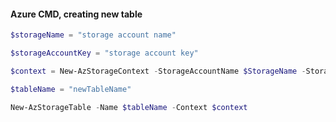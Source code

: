 #### Azure CMD, creating new table
```powershell
$storageName = "storage account name"

$storageAccountKey = "storage account key"

$context = New-AzStorageContext -StorageAccountName $StorageName -StorageAccountKey $storageAccountKey

$tableName = "newTableName"

New-AzStorageTable -Name $tableName -Context $context
```